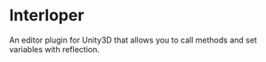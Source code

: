 # Interloper
An editor plugin for Unity3D that allows you to call methods and set variables with reflection.
